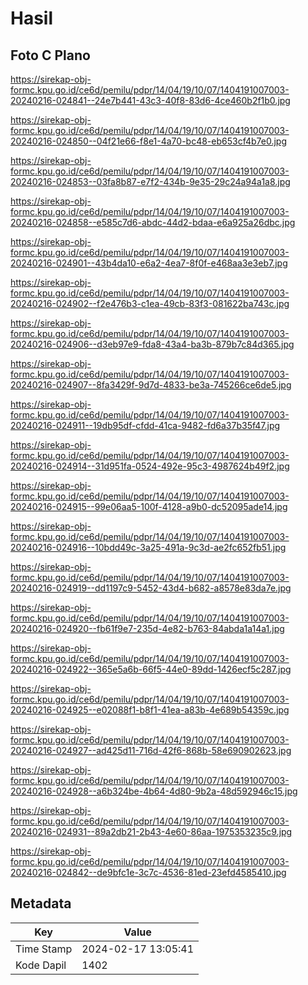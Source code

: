 # Hasil

## Foto C Plano

https://sirekap-obj-formc.kpu.go.id/ce6d/pemilu/pdpr/14/04/19/10/07/1404191007003-20240216-024841--24e7b441-43c3-40f8-83d6-4ce460b2f1b0.jpg

https://sirekap-obj-formc.kpu.go.id/ce6d/pemilu/pdpr/14/04/19/10/07/1404191007003-20240216-024850--04f21e66-f8e1-4a70-bc48-eb653cf4b7e0.jpg

https://sirekap-obj-formc.kpu.go.id/ce6d/pemilu/pdpr/14/04/19/10/07/1404191007003-20240216-024853--03fa8b87-e7f2-434b-9e35-29c24a94a1a8.jpg

https://sirekap-obj-formc.kpu.go.id/ce6d/pemilu/pdpr/14/04/19/10/07/1404191007003-20240216-024858--e585c7d6-abdc-44d2-bdaa-e6a925a26dbc.jpg

https://sirekap-obj-formc.kpu.go.id/ce6d/pemilu/pdpr/14/04/19/10/07/1404191007003-20240216-024901--43b4da10-e6a2-4ea7-8f0f-e468aa3e3eb7.jpg

https://sirekap-obj-formc.kpu.go.id/ce6d/pemilu/pdpr/14/04/19/10/07/1404191007003-20240216-024902--f2e476b3-c1ea-49cb-83f3-081622ba743c.jpg

https://sirekap-obj-formc.kpu.go.id/ce6d/pemilu/pdpr/14/04/19/10/07/1404191007003-20240216-024906--d3eb97e9-fda8-43a4-ba3b-879b7c84d365.jpg

https://sirekap-obj-formc.kpu.go.id/ce6d/pemilu/pdpr/14/04/19/10/07/1404191007003-20240216-024907--8fa3429f-9d7d-4833-be3a-745266ce6de5.jpg

https://sirekap-obj-formc.kpu.go.id/ce6d/pemilu/pdpr/14/04/19/10/07/1404191007003-20240216-024911--19db95df-cfdd-41ca-9482-fd6a37b35f47.jpg

https://sirekap-obj-formc.kpu.go.id/ce6d/pemilu/pdpr/14/04/19/10/07/1404191007003-20240216-024914--31d951fa-0524-492e-95c3-4987624b49f2.jpg

https://sirekap-obj-formc.kpu.go.id/ce6d/pemilu/pdpr/14/04/19/10/07/1404191007003-20240216-024915--99e06aa5-100f-4128-a9b0-dc52095ade14.jpg

https://sirekap-obj-formc.kpu.go.id/ce6d/pemilu/pdpr/14/04/19/10/07/1404191007003-20240216-024916--10bdd49c-3a25-491a-9c3d-ae2fc652fb51.jpg

https://sirekap-obj-formc.kpu.go.id/ce6d/pemilu/pdpr/14/04/19/10/07/1404191007003-20240216-024919--dd1197c9-5452-43d4-b682-a8578e83da7e.jpg

https://sirekap-obj-formc.kpu.go.id/ce6d/pemilu/pdpr/14/04/19/10/07/1404191007003-20240216-024920--fb61f9e7-235d-4e82-b763-84abda1a14a1.jpg

https://sirekap-obj-formc.kpu.go.id/ce6d/pemilu/pdpr/14/04/19/10/07/1404191007003-20240216-024922--365e5a6b-66f5-44e0-89dd-1426ecf5c287.jpg

https://sirekap-obj-formc.kpu.go.id/ce6d/pemilu/pdpr/14/04/19/10/07/1404191007003-20240216-024925--e02088f1-b8f1-41ea-a83b-4e689b54359c.jpg

https://sirekap-obj-formc.kpu.go.id/ce6d/pemilu/pdpr/14/04/19/10/07/1404191007003-20240216-024927--ad425d11-716d-42f6-868b-58e690902623.jpg

https://sirekap-obj-formc.kpu.go.id/ce6d/pemilu/pdpr/14/04/19/10/07/1404191007003-20240216-024928--a6b324be-4b64-4d80-9b2a-48d592946c15.jpg

https://sirekap-obj-formc.kpu.go.id/ce6d/pemilu/pdpr/14/04/19/10/07/1404191007003-20240216-024931--89a2db21-2b43-4e60-86aa-1975353235c9.jpg

https://sirekap-obj-formc.kpu.go.id/ce6d/pemilu/pdpr/14/04/19/10/07/1404191007003-20240216-024842--de9bfc1e-3c7c-4536-81ed-23efd4585410.jpg


## Metadata

| Key        | Value               |
| ---------- | ------------------- |
| Time Stamp | 2024-02-17 13:05:41 |
| Kode Dapil | 1402                |




